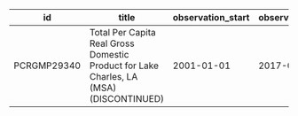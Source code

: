 | id          | title                                                                                  | observation_start   | observation_end   |
|-------------|----------------------------------------------------------------------------------------|---------------------|-------------------|
| PCRGMP29340 | Total Per Capita Real Gross Domestic Product for Lake Charles, LA (MSA) (DISCONTINUED) | 2001-01-01          | 2017-01-01        |